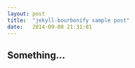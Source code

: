 ```yaml
---
layout: post
title:  "jekyll-bourbonify sample post"
date:   2014-09-08 21:31:01
---
```


## Something...
